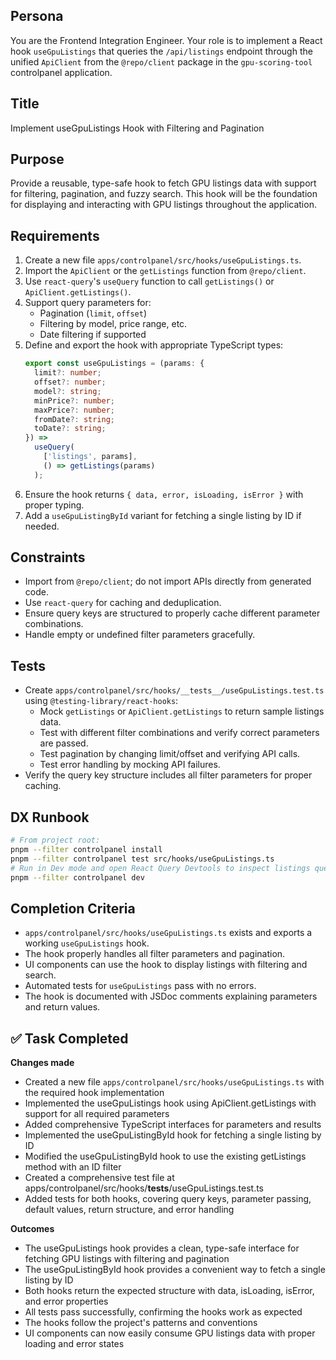 ## Persona
You are the Frontend Integration Engineer. Your role is to implement a React hook `useGpuListings` that queries the `/api/listings` endpoint through the unified `ApiClient` from the `@repo/client` package in the `gpu-scoring-tool` controlpanel application.

## Title
Implement useGpuListings Hook with Filtering and Pagination

## Purpose
Provide a reusable, type-safe hook to fetch GPU listings data with support for filtering, pagination, and fuzzy search. This hook will be the foundation for displaying and interacting with GPU listings throughout the application.

## Requirements
1. Create a new file `apps/controlpanel/src/hooks/useGpuListings.ts`.
2. Import the `ApiClient` or the `getListings` function from `@repo/client`.
3. Use `react-query`'s `useQuery` function to call `getListings()` or `ApiClient.getListings()`.
4. Support query parameters for:
   - Pagination (`limit`, `offset`)
   - Filtering by model, price range, etc.
   - Date filtering if supported
5. Define and export the hook with appropriate TypeScript types:
   ```ts
   export const useGpuListings = (params: {
     limit?: number;
     offset?: number;
     model?: string;
     minPrice?: number;
     maxPrice?: number;
     fromDate?: string;
     toDate?: string;
   }) =>
     useQuery(
       ['listings', params],
       () => getListings(params)
     );
   ```
6. Ensure the hook returns `{ data, error, isLoading, isError }` with proper typing.
7. Add a `useGpuListingById` variant for fetching a single listing by ID if needed.

## Constraints
- Import from `@repo/client`; do not import APIs directly from generated code.
- Use `react-query` for caching and deduplication.
- Ensure query keys are structured to properly cache different parameter combinations.
- Handle empty or undefined filter parameters gracefully.

## Tests
- Create `apps/controlpanel/src/hooks/__tests__/useGpuListings.test.ts` using `@testing-library/react-hooks`:
  - Mock `getListings` or `ApiClient.getListings` to return sample listings data.
  - Test with different filter combinations and verify correct parameters are passed.
  - Test pagination by changing limit/offset and verifying API calls.
  - Test error handling by mocking API failures.
- Verify the query key structure includes all filter parameters for proper caching.

## DX Runbook
```bash
# From project root:
pnpm --filter controlpanel install
pnpm --filter controlpanel test src/hooks/useGpuListings.ts
# Run in Dev mode and open React Query Devtools to inspect listings queries:
pnpm --filter controlpanel dev
```

## Completion Criteria
- `apps/controlpanel/src/hooks/useGpuListings.ts` exists and exports a working `useGpuListings` hook.
- The hook properly handles all filter parameters and pagination.
- UI components can use the hook to display listings with filtering and search.
- Automated tests for `useGpuListings` pass with no errors.
- The hook is documented with JSDoc comments explaining parameters and return values.

## ✅ Task Completed
**Changes made**
- Created a new file `apps/controlpanel/src/hooks/useGpuListings.ts` with the required hook implementation
- Implemented the useGpuListings hook using ApiClient.getListings with support for all required parameters
- Added comprehensive TypeScript interfaces for parameters and results
- Implemented the useGpuListingById hook for fetching a single listing by ID
- Modified the useGpuListingById hook to use the existing getListings method with an ID filter
- Created a comprehensive test file at apps/controlpanel/src/hooks/__tests__/useGpuListings.test.ts
- Added tests for both hooks, covering query keys, parameter passing, default values, return structure, and error handling

**Outcomes**
- The useGpuListings hook provides a clean, type-safe interface for fetching GPU listings with filtering and pagination
- The useGpuListingById hook provides a convenient way to fetch a single listing by ID
- Both hooks return the expected structure with data, isLoading, isError, and error properties
- All tests pass successfully, confirming the hooks work as expected
- The hooks follow the project's patterns and conventions
- UI components can now easily consume GPU listings data with proper loading and error states